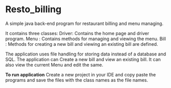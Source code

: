 # Resto_billing
A simple java back-end program for restaurant billing and menu managing.

It contains three classes:
  Driver: Contains the home page and driver program.
  Menu : Contains methods for managing and viewing the menu.
  Bill : Methods for creating a new bill and viewing an existing bill are defined.
  
The application uses file handling for storing data instead of a database and SQL.
The application can Create a new bill and view an existing bill.
It can also view the current Menu and edit the same.

**To run application**
Create a new project in your IDE and copy paste the programs and save the files with the class names as the file names.
